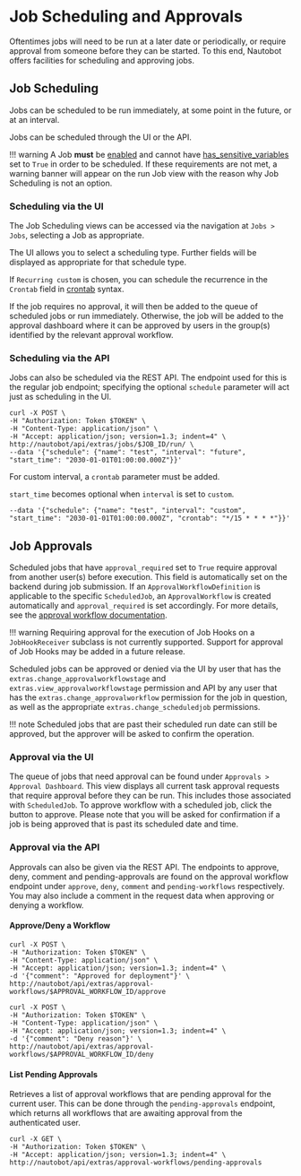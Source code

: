# Job Scheduling and Approvals

Oftentimes jobs will need to be run at a later date or periodically, or require approval from someone before they can be started. To this end, Nautobot offers facilities for scheduling and approving jobs.

## Job Scheduling

Jobs can be scheduled to be run immediately, at some point in the future, or at an interval.

Jobs can be scheduled through the UI or the API.

!!! warning
    A Job **must** be [enabled](./managing-jobs.md#enabling-and-disabling-jobs) and cannot have [has_sensitive_variables](../../../development/jobs/job-structure.md#class-metadata-attributes) set to `True` in order to be scheduled. If these requirements are not met, a warning banner will appear on the run Job view with the reason why Job Scheduling is not an option.

### Scheduling via the UI

The Job Scheduling views can be accessed via the navigation at `Jobs > Jobs`, selecting a Job as appropriate.

The UI allows you to select a scheduling type. Further fields will be displayed as appropriate for that schedule type.

If `Recurring custom` is chosen, you can schedule the recurrence in the `Crontab` field in [crontab](https://en.wikipedia.org/wiki/Cron#Overview) syntax.

If the job requires no approval, it will then be added to the queue of scheduled jobs or run immediately. Otherwise, the job will be added to the approval dashboard where it can be approved by users in the group(s) identified by the relevant approval workflow.

### Scheduling via the API

Jobs can also be scheduled via the REST API. The endpoint used for this is the regular job endpoint; specifying the optional `schedule` parameter will act just as scheduling in the UI.

```no-highlight
curl -X POST \
-H "Authorization: Token $TOKEN" \
-H "Content-Type: application/json" \
-H "Accept: application/json; version=1.3; indent=4" \
http://nautobot/api/extras/jobs/$JOB_ID/run/ \
--data '{"schedule": {"name": "test", "interval": "future", "start_time": "2030-01-01T01:00:00.000Z"}}'
```

For custom interval, a `crontab` parameter must be added.

`start_time` becomes optional when `interval` is set to `custom`.

`--data '{"schedule": {"name": "test", "interval": "custom", "start_time": "2030-01-01T01:00:00.000Z", "crontab": "*/15 * * * *"}}'`

## Job Approvals

Scheduled jobs that have `approval_required` set to `True` require approval from another user(s) before execution. This field is automatically set on the backend during job submission. If an `ApprovalWorkflowDefinition` is applicable to the specific `ScheduledJob`, an `ApprovalWorkflow` is created automatically and `approval_required` is set accordingly. For more details, see the [approval workflow documentation](../approval-workflow.md).

!!! warning
    Requiring approval for the execution of Job Hooks on a `JobHookReceiver` subclass is not currently supported. Support for approval of Job Hooks may be added in a future release.

Scheduled jobs can be approved or denied via the UI by user that has the `extras.change_approvalworkflowstage` and `extras.view_approvalworkflowstage` permission
and API by any user that has the `extras.change_approvalworkflow` permission for the job in question, as well as the appropriate `extras.change_scheduledjob` permissions.

!!! note
    Scheduled jobs that are past their scheduled run date can still be approved, but the approver will be asked to confirm the operation.

### Approval via the UI

The queue of jobs that need approval can be found under `Approvals > Approval Dashboard`. This view displays all current task approval requests that require approval before they can be run. This includes those associated with `ScheduledJob`. To approve workflow with a scheduled job, click the button to approve. Please note that you will be asked for confirmation if a job is being approved that is past its scheduled date and time.

### Approval via the API

Approvals can also be given via the REST API. The endpoints to approve, deny, comment and pending-approvals are found on the approval workflow endpoint under `approve`, `deny`, `comment` and `pending-workflows` respectively. You may also include a comment in the request data when approving or denying a workflow.

#### Approve/Deny a Workflow

```no-highlight
curl -X POST \
-H "Authorization: Token $TOKEN" \
-H "Content-Type: application/json" \
-H "Accept: application/json; version=1.3; indent=4" \
-d '{"comment": "Approved for deployment"}' \
http://nautobot/api/extras/approval-workflows/$APPROVAL_WORKFLOW_ID/approve
```

```no-highlight
curl -X POST \
-H "Authorization: Token $TOKEN" \
-H "Content-Type: application/json" \
-H "Accept: application/json; version=1.3; indent=4" \
-d '{"comment": "Deny reason"}' \
http://nautobot/api/extras/approval-workflows/$APPROVAL_WORKFLOW_ID/deny
```

#### List Pending Approvals

Retrieves a list of approval workflows that are pending approval for the current user. This can be done through the `pending-approvals` endpoint, which returns all workflows that are awaiting approval from the authenticated user.

```no-highlight
curl -X GET \
-H "Authorization: Token $TOKEN" \
-H "Accept: application/json; version=1.3; indent=4" \
http://nautobot/api/extras/approval-workflows/pending-approvals
```
